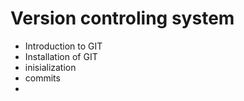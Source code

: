 # Version controling system

- Introduction to GIT
- Installation of GIT
- inisialization
- commits
- 
